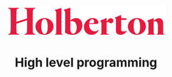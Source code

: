 <div align=center>  
    <img  
    style="text-align:center"  
    src="https://raw.githubusercontent.com/coding-max/hbtn_config/main/assets/hbtn_logo_low.png"  
    alt="Holberton School"/>  
    <h1 align="center"> High level programming </h1>  
</div>
